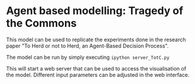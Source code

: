 # Agent based modelling: Tragedy of the Commons
This model can be used to replicate the experiments done in the research paper "To Herd or not to Herd, an Agent-Based Decision Process".

The model can be run by simply executing 
```ipython server_TotC.py```

This will start a web server that can be used to access the visualisation of the model. Different input parameters can be adjusted in the web interface.
